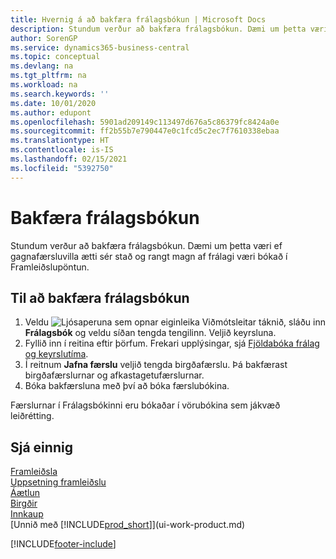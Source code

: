 ```yaml
---
title: Hvernig á að bakfæra frálagsbókun | Microsoft Docs
description: Stundum verður að bakfæra frálagsbókun. Dæmi um þetta væri ef gagnafærsluvilla ætti sér stað og rangt magn af frálagi væri bókað í Framleiðslupöntun.
author: SorenGP
ms.service: dynamics365-business-central
ms.topic: conceptual
ms.devlang: na
ms.tgt_pltfrm: na
ms.workload: na
ms.search.keywords: ''
ms.date: 10/01/2020
ms.author: edupont
ms.openlocfilehash: 5901ad209149c113497d676a5c86379fc8424a0e
ms.sourcegitcommit: ff2b55b7e790447e0c1fcd5c2ec7f7610338ebaa
ms.translationtype: HT
ms.contentlocale: is-IS
ms.lasthandoff: 02/15/2021
ms.locfileid: "5392750"
---
```

# <a name="reverse-output-posting"></a>Bakfæra frálagsbókun
Stundum verður að bakfæra frálagsbókun. Dæmi um þetta væri ef gagnafærsluvilla ætti sér stað og rangt magn af frálagi væri bókað í Framleiðslupöntun.  

## <a name="to-reverse-an-output-posting"></a>Til að bakfæra frálagsbókun  
1.  Veldu ![Ljósaperuna sem opnar eiginleika Viðmótsleitar](media/ui-search/search_small.png "Segðu mér hvað þú vilt gera") táknið, sláðu inn **Frálagsbók** og veldu síðan tengda tengilinn. Veljið keyrsluna.  
2. Fyllið inn í reitina eftir þörfum. Frekari upplýsingar, sjá [Fjöldabóka frálag og keyrslutíma](production-how-to-post-output-quantity.md).
3.  Í reitnum **Jafna færslu** veljið tengda birgðafærslu. Þá bakfærast birgðafærslurnar og afkastagetufærslurnar.  
4. Bóka bakfærsluna með því að bóka færslubókina.  

Færslurnar í Frálagsbókinni eru bókaðar í vörubókina sem jákvæð leiðrétting.  

## <a name="see-also"></a>Sjá einnig  
 [Framleiðsla](production-manage-manufacturing.md)    
 [Uppsetning framleiðslu](production-configure-production-processes.md)  
 [Áætlun](production-planning.md)      
 [Birgðir](inventory-manage-inventory.md)  
 [Innkaup](purchasing-manage-purchasing.md)  
 [Unnið með [!INCLUDE[prod_short](includes/prod_short.md)]](ui-work-product.md)  


[!INCLUDE[footer-include](includes/footer-banner.md)]